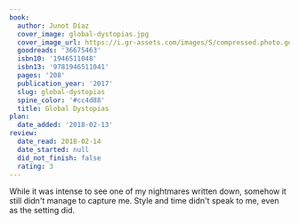 ```yaml
---
book:
  author: Junot Díaz
  cover_image: global-dystopias.jpg
  cover_image_url: https://i.gr-assets.com/images/S/compressed.photo.goodreads.com/books/1511833024l/36675463._SX98_.jpg
  goodreads: '36675463'
  isbn10: '1946511048'
  isbn13: '9781946511041'
  pages: '208'
  publication_year: '2017'
  slug: global-dystopias
  spine_color: '#cc4d88'
  title: Global Dystopias
plan:
  date_added: '2018-02-13'
review:
  date_read: 2018-02-14
  date_started: null
  did_not_finish: false
  rating: 3
---
```


While it was intense to see one of my nightmares written down, somehow it still didn't manage to capture me. Style and time didn't speak to me, even as the setting did.
